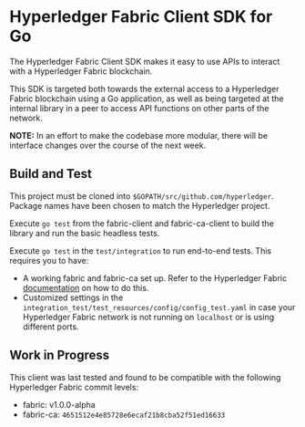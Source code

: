 # Hyperledger Fabric Client SDK for Go

The Hyperledger Fabric Client SDK makes it easy to use APIs to interact with a Hyperledger Fabric blockchain.

This SDK is targeted both towards the external access to a Hyperledger Fabric blockchain using a Go application, as well as being targeted at the internal library in a peer to access API functions on other parts of the network.

**NOTE:** In an effort to make the codebase more modular, there will be interface changes over the course of the next week.

## Build and Test

This project must be cloned into `$GOPATH/src/github.com/hyperledger`. Package names have been chosen to match the Hyperledger project.

Execute `go test` from the fabric-client and fabric-ca-client to build the library and run the basic headless tests.

Execute `go test` in the `test/integration` to run end-to-end tests. This requires you to have:
- A working fabric and fabric-ca set up. Refer to the Hyperledger Fabric [documentation](https://github.com/hyperledger/fabric) on how to do this.
- Customized settings in the `integration_test/test_resources/config/config_test.yaml` in case your Hyperledger Fabric network is not running on `localhost` or is using different ports.

## Work in Progress

This client was last tested and found to be compatible with the following Hyperledger Fabric commit levels:
- fabric: v1.0.0-alpha 
- fabric-ca: `4651512e4e85728e6ecaf21b8cba52f51ed16633`

